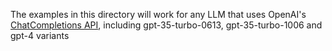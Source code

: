 The examples in this directory will work for any LLM that uses OpenAI's 
[ChatCompletions API](https://platform.openai.com/docs/api-reference/chat), including gpt-35-turbo-0613, gpt-35-turbo-1006 and gpt-4 variants
